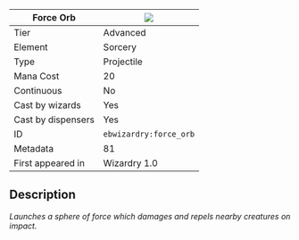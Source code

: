 | Force Orb |![](https://github.com/Electroblob77/Wizardry/blob/1.12.2/src/main/resources/assets/ebwizardry/textures/spells/ebwizardry:force_orb.png)|
|---|---|
| Tier | Advanced |
| Element | Sorcery |
| Type | Projectile |
| Mana Cost | 20 |
| Continuous | No |
| Cast by wizards | Yes |
| Cast by dispensers | Yes |
| ID | `ebwizardry:force_orb` |
| Metadata | 81 |
| First appeared in | Wizardry 1.0 |
## Description
_Launches a sphere of force which damages and repels nearby creatures on impact._